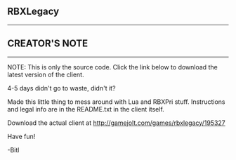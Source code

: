 ## RBXLegacy
----------------------------------
## CREATOR'S NOTE
----------------------------------

NOTE: This is only the source code. Click the link below to download the latest version of the client.

4-5 days didn't go to waste, didn't it?

Made this little thing to mess around with Lua and RBXPri stuff. Instructions and legal info are in the README.txt in the client itself.

Download the actual client at http://gamejolt.com/games/rbxlegacy/195327

Have fun!

-Bitl
